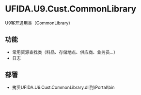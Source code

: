 # UFIDA.U9.Cust.CommonLibrary
U9客开通用类（CommonLibrary）

## 功能
* 常用资源查找类（料品、存储地点、供应商、业务员...）
* 日志

## 部署
* 拷贝UFIDA.U9.Cust.CommonLibrary.dll到\Portal\bin
